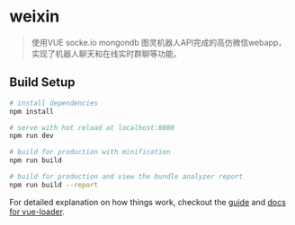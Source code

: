 # weixin

> 使用VUE socke.io mongondb 图灵机器人API完成的高仿微信webapp，实现了机器人聊天和在线实时群聊等功能。

## Build Setup

``` bash
# install dependencies
npm install

# serve with hot reload at localhost:8080
npm run dev

# build for production with minification
npm run build

# build for production and view the bundle analyzer report
npm run build --report
```

For detailed explanation on how things work, checkout the [guide](http://vuejs-templates.github.io/webpack/) and [docs for vue-loader](http://vuejs.github.io/vue-loader).
